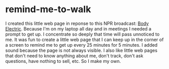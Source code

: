 # remind-me-to-walk

I created this little web page in reponse to this NPR broadcast: [Body Electric](https://www.npr.org/series/1199526213/body-electric). Because I'm on my laptop all day and in meetings I needed a prompt to get up. I concentrate so deeply that time will pass unnoticed to me. It was fun to create a little web page that I can keep up in the corner of a screen to remind me to get up every 25 minutes for 5 minutes. I added sound because the page is not always visible. I also like little web pages that don't need to know anything about me, don't track, don't ask questions, have nothing to sell, etc. So I make my own.
